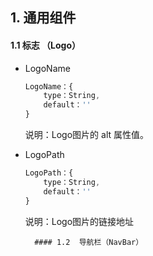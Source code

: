 ## 1. 通用组件

#### 1.1  标志 （Logo）

- LogoName

  ```js
  LogoName：{
      type：String,
      default：''
  }
  ```

  说明：Logo图片的 alt 属性值。

- LogoPath

  ```js
  LogoPath：{
      type：String,
      default：''
  }
  ```

  说明：Logo图片的链接地址

		#### 1.2  导航栏（NavBar）



